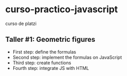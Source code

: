 # curso-practico-javascript
curso de platzi

## Taller #1: Geometric figures

- First step: define the formulas
- Second step: implement the formulas on JavaScript
- Third step: create functions
- Fourth step: integrate JS with HTML